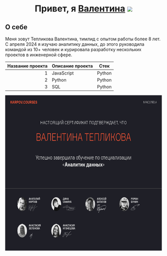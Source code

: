 <h1 align="center">Привет, я  <a href="https://daniilshat.ru/" target="_blank">Валентина</a> 
<img src="https://github.com/blackcater/blackcater/raw/main/images/Hi.gif" height="32"/></h1>

## О себе

Меня зовут Тепликова Валентина, тимлид с опытом работы более 8 лет. 
С апреля 2024 я изучаю аналитику данных, до этого руководила командой из 10+ человек и курировала разработку нескольких проектов в инженерной сфере.

| Название проекта | Описание проекта | Стек |
|-----------------:|------------------|------|
| 1| JavaScript | Python |
| 2| Python | Python |
| 3| SQL | Python |



<img src="https://github.com/valentina-tvi/valentina-tvi/blob/main/Sertif_data_analist.jpg" 
     alt="Сертификат Аналитик данных"
     width="700"
     height="500"
     loading="lazy"
     decoding="async">

